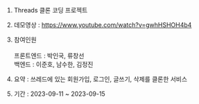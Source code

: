 1. Threads 클론 코딩 프로젝트<br/>
2. 데모영상 : https://www.youtube.com/watch?v=gwhHSHOH4b4<br/>

3. 참여인원<br/> <br/>프론트엔드 : 박인국, 류창선 <br/>백엔드 : 이준호, 남수한, 김정진<br/>

4. 요약 : 쓰레드에 있는 회원가입, 로그인, 글쓰기, 삭제를 클론한 서비스

5. 기간 : 2023-09-11 ~ 2023-09-15
